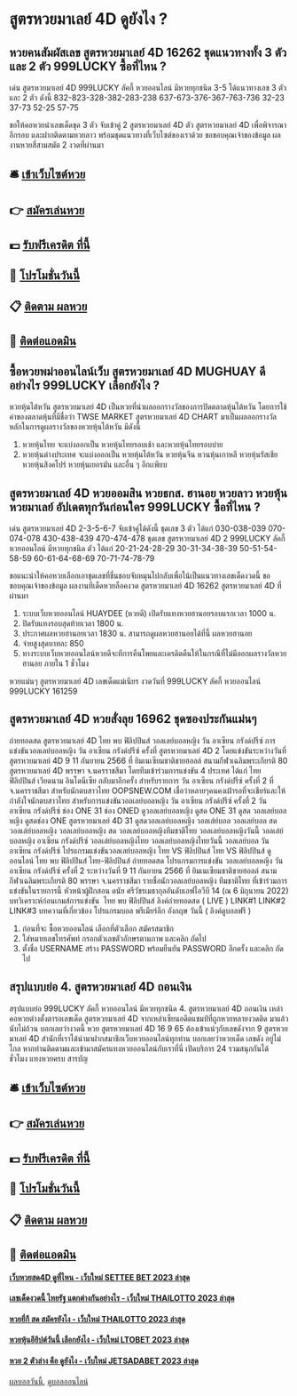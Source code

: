 # สูตรหวยมาเลย์ 4D ดูยังไง ?
## หวยคนสัมผัสเลข สูตรหวยมาเลย์ 4D 16262 ชุดแนวทางทั้ง 3 ตัว และ 2 ตัว 999LUCKY ซื้อที่ไหน ?
เด่น สูตรหวยมาเลย์ 4D 999LUCKY ลัคกี้ หวยออนไลน์ มีหวยทุกชนิด 3-5 ได้แนวทางเลข 3 ตัว และ 2 ตัว ดังนี้
832-823-328-382-283-238
637-673-376-367-763-736
32-23
37-73
52-25
57-75

ขอให้คอหวยนำเลขเด็ดชุด 3 ตัว จับเข้าคู่ 2 สูตรหวยมาเลย์ 4D ตัว สูตรหวยมาเลย์ 4D เพื่อพิจารณาอีกรอบ และฝากติดตามหวยลาว พร้อมชุดแนวทางที่เว็บไซต์ของเราด้วย
ขอขอบคุณเจ้าของข้อมูล
ผลงานหวยสี่สามสมัต 2 งวดที่ผ่านมา

## 🛎 [เข้าเว็บไซต์หวย](https://bit.ly/3BG5bNw)
## 👉 [สมัครเล่นหวย](https://bit.ly/3BG5bNw)
## 💵 [รับฟรีเครดิต ที่นี้](https://bit.ly/3C3mvgS)
## 👑 [โปรโมชั่นวันนี้](https://bit.ly/3C3mvgS)
## 📋 [ติดตาม ผลหวย](https://bit.ly/3C3mvgS)
## 📱 [ติดต่อแอดมิน](https://bit.ly/3C3mvgS)

## ซื้อหวยพม่าออนไลน์เว็บ สูตรหวยมาเลย์ 4D MUGHUAY ดีอย่างไร 999LUCKY เลือกยังไง ?
หวยหุ้นไต้หวัน สูตรหวยมาเลย์ 4D เป็นหวยที่นำผลออกรางวัลของการปิดตลาดหุ้นไต้หวัน โดยการใช้ค่าของตลาดหุ้นที่มีชื่อว่า TWSE MARKET สูตรหวยมาเลย์ 4D CHART มาเป็นผลออกรางวัลหลักในการดูผลรางวัลของหวยหุ้นไต้หวัน มีดังนี้
1. หวยหุ้นไทย จะแบ่งออกเป็น หวยหุ้นไทยรอบเช้า และหวยหุ้นไทยรอบบ่าย
2. หวยหุ้นต่างประเทศ จะแบ่งออกเป็น หวยหุ้นไต้หวัน หวยหุ้นจีน หวนหุ้นเกาหลี หวยหุ้นรัสเชีย หวยหุ้นสิงคโปร์ หวยหุ้นเยอรมัน และอื่น ๆ อีกเเพียบ

## สูตรหวยมาเลย์ 4D หวยออมสิน หวยธกส. ฮานอย หวยลาว หวยหุ้น หวยมาเลย์ อัปเดตทุกวันก่อนใคร 999LUCKY ซื้อที่ไหน ?
เด่น สูตรหวยมาเลย์ 4D 2-3-5-6-7 จับเข้าคู่ได้ดังนี้
ชุดเลข 3 ตัว ได้แก่
030-038-039
070-074-078
430-438-439
470-474-478
ชุดเลข สูตรหวยมาเลย์ 4D 2 999LUCKY ลัคกี้ หวยออนไลน์ มีหวยทุกชนิด ตัว ได้แก่
20-21-24-28-29
30-31-34-38-39
50-51-54-58-59
60-61-64-68-69
70-71-74-78-79

ขอแนะนำให้คอหวยเลือกเอาชุดเลขที่ชื่นชอบจับหมุนไปกลับเพื่อใน้เป็นแนวทางเลขเด็ดงวดนี้
ขอขอบคุณเจ้าของข้อมูล
ผลงานทีเด็ดหวยล็อคงวด สูตรหวยมาเลย์ 4D 16262 สูตรหวยมาเลย์ 4D ที่ผ่านมา
1. ระบบเว็บหวยออนไลน์ HUAYDEE (หวยดี) เปิดรับแทงหวยฮานอยรอบแรกเวลา 1000 น.
2. ปิดรับแทงรอบสุดท้ายเวลา 1800 น.
3. ประกาศผลหวยฮานอยเวลา 1830 น. สามารถดูผลหวยฮานอยได้ที่นี้ ผลหวยฮานอย
4. จ่ายสูงสุดบาทละ 850
5. ทางระบบเว็บหวยออนไลน์หวยดีจะทีการคืนโพยและเครดิตคืนให้ในกรณีที่ไม่มีออกผลรางวัลหวยฮานอย ภายใน 1 ชั่วโมง

หวยแม่นๆ สูตรหวยมาเลย์ 4D เลขเด็ดแม่เนียร งวดวันที่ 999LUCKY ลัคกี้ หวยออนไลน์ 999LUCKY 161259

## สูตรหวยมาเลย์ 4D หวยสั่งลุย 16962 ชุดซองประกันแม่นๆ
ถ่ายทอดสด สูตรหวยมาเลย์ 4D ไทย พบ ฟิลิปปินส์ วอลเลย์บอลหญิง วัน อาเซียน กรังด์ปรีซ์ การแข่งขันวอลเลย์บอลหญิง วัน อาเซียน กรังด์ปรีซ์ ครั้งที่ สูตรหวยมาเลย์ 4D 2 โดยแข่งขันระหว่างวันที่ สูตรหวยมาเลย์ 4D 9 11 กันยายน 2566 ที่ ยิมเนเซียมชาติชายฮอลล์ สนามกีฬาเฉลิมพระเกียรติ 80 สูตรหวยมาเลย์ 4D พรรษา จ.นครราชสีมา โดยทีมเข้าร่วมการแข่งขัน 4 ประเทศ ได้แก่ ไทย ฟิลิปปินส์ เวียดนาม อินโดนีเซีย
กลับมาอีกครั้ง สำหรับรายการ วัน อาเซียน กรังด์ปรีซ์ ครั้งที่ 2 ที่ จ.นครราชสีมา สำหรับนักตบสาวไทย OOPSNEW.COM เชื่อว่าหลายๆคนคงเฝ้ารอที่จะเชียร์และให้กำลังใจนักตบสาวไทย สำหรับการแข่งขันวอลเลย์บอลหญิง วัน อาเซียน กรังด์ปรีซ์ ครั้งที่ 2
วัน อาเซียน กรังด์ปรีซ์ ช่อง ONE 31 ช่อง ONED ดูวอลเลย์บอลหญิง ดูสด ONE 31 ดูสด วอลเลย์บอลหญิง ดูสดช่อง ONE สูตรหวยมาเลย์ 4D 31 ดูสดวอลเลย์บอลหญิง วอลเล่ย์บอล วอลเลย์บอล สด วอลเล่ย์บอลหญิง วอลเลย์บอลหญิง สด วอลเลย์บอลหญิงทีมชาติไทย วอลเลย์บอลหญิงวันนี้ วอลเล่ย์บอลหญิง อาเซียน กรังด์ปรีซ์ วอลเล่ย์บอลหญิงไทย วอลเลย์บอลหญิงไทยวันนี้ วอลเลย์บอล วัน อาเซียน กรังด์ปรีซ์ โปรแกรมแข่งขันวอลเลย์บอลหญิง ไทย VS ฟิลิปปินส์ ไทย VS ฟิลิปปินส์ ดูออนไลน์ ไทย พบ ฟิลิปปินส์ ไทย-ฟิลิปปินส์ ถ่ายทอดสด
โปรแกรมการแข่งขัน วอลเลย์บอลหญิง วัน อาเซียน กรังด์ปรีซ์ ครั้งที่ 2 ระหว่างวันที่ 9 11 กันยายน 2566 ที่ ยิมเนเซียมชาติชายฮอลล์ สนามกีฬาเฉลิมพระเกียรติ 80 พรรษา จ.นครราชสีมา
รายชื่อนักวอลเลย์บอลหญิง ทีมชาติไทย ที่เข้าร่วมการแข่งขันในรายการนี้
หัวหน้าผู้ฝึกสอน ดนัย ศรีวัชรเมธากุลอันดับเอฟไอวีบี 14 (ณ 6 มิถุนายน 2022)
บทวิเคราะห์ก่อนเกมส์การแข่งขัน  ไทย พบ ฟิลิปปินส์
ลิงค์ถ่ายทอดสด ( LIVE )
LINK#1
LINK#2
LINK#3
บทความที่เกี่ยวข้อง
โปรแกรมบอล พรีเมียร์ลีก อังกฤษ วันนี้ ( ลิงค์ดูบอลฟรี )
1. ก่อนที่จะ ซื้อหวยออนไลน์ เลือกที่ตัวเลือก สมัครสมาชิก
2. ใส่หมายเลขโทรศัพท์ กรอกตัวเลขตัวอักษรตามภาพ และคลิก ถัดไป
3. ตั้งชื่อ USERNAME สร้าง PASSWORD พร้อมยืนยัน PASSWORD อีกครั้ง และคลิก ถัดไป

## สรุปแบบย่อ 4. สูตรหวยมาเลย์ 4D ถอนเงิน
สรุปแบบย่อ 999LUCKY ลัคกี้ หวยออนไลน์ มีหวยทุกชนิด 4. สูตรหวยมาเลย์ 4D ถอนเงิน เหล่าคอหวยต่างตั้งตารอเลขเด็ด สูตรหวยมาเลย์ 4D จากเหล่าเซียนอดีตแชมป์ที่ถูกหวยหลายงวดติด มาแล้วนับไม่ถ้วน บอกเลยว่างวดนี้ หวย สูตรหวยมาเลย์ 4D 16 9 65 ต้องเข้าแน่ๆกับเลขดังจาก 9 สูตรหวยมาเลย์ 4D สำนักที่เราได้นำมาฝากสมาชิกเว็บหวยออนไลน์ทุกท่าน บอกเลยว่าหวยเด็ด เลขดัง อยู่ไม่ไกล หากท่านติดตามและเข้ามาสมัครแทงหวยออนไลน์กับเราที่นี่ เปิดบริการ 24 รวมสนุกกันได้ ชั่วโมง แทงหวยครบ
สารบัญ

## 🛎 [เข้าเว็บไซต์หวย](https://bit.ly/3BG5bNw)
## 👉 [สมัครเล่นหวย](https://bit.ly/3BG5bNw)
## 💵 [รับฟรีเครดิต ที่นี้](https://bit.ly/3C3mvgS)
## 👑 [โปรโมชั่นวันนี้](https://bit.ly/3C3mvgS)
## 📋 [ติดตาม ผลหวย](https://bit.ly/3C3mvgS)
## 📱 [ติดต่อแอดมิน](https://bit.ly/3C3mvgS)

#### [เว็บหวยสด4D ดูที่ไหน - เว็บใหม่ SETTEE BET 2023 ล่าสุด](https://atom.io/themes/เว็บหวยสด4d%20ดูที่ไหน%20-%20เว็บใหม่%20settee%20bet%202023%20ล่าสุด)
#### [เลขเด็ดงวดนี้ ไทยรัฐ แตกต่างกันอย่างไร - เว็บใหม่ THAILOTTO 2023 ล่าสุด](https://atom.io/themes/เลขเด็ดงวดนี้%20ไทยรัฐ%20แตกต่างกันอย่างไร%20-%20เว็บใหม่%20thailotto%202023%20ล่าสุด)
#### [หวยยี่กี สด สมัครยังไง - เว็บใหม่ THAILOTTO 2023 ล่าสุด](https://atom.io/themes/หวยยี่กี%20สด%20สมัครยังไง%20-%20เว็บใหม่%20thailotto%202023%20ล่าสุด)
#### [หวยหุ้นอียิปต์วันนี้ เลือกยังไง - เว็บใหม่ LTOBET 2023 ล่าสุด](https://atom.io/themes/หวยหุ้นอียิปต์วันนี้%20เลือกยังไง%20-%20เว็บใหม่%20ltobet%202023%20ล่าสุด)
#### [หวย 2 ตัวล่าง คือ ดูยังไง - เว็บใหม่ JETSADABET 2023 ล่าสุด](https://atom.io/themes/หวย%202%20ตัวล่าง%20คือ%20ดูยังไง%20-%20เว็บใหม่%20jetsadabet%202023%20ล่าสุด)

[ผลบอลวันนี้](https://siamsport.tv "ผลบอลวันนี้"), [ดูบอลออนไลน์](https://siamsport.tv/ดูบอลสด "ดูบอลออนไลน์")
